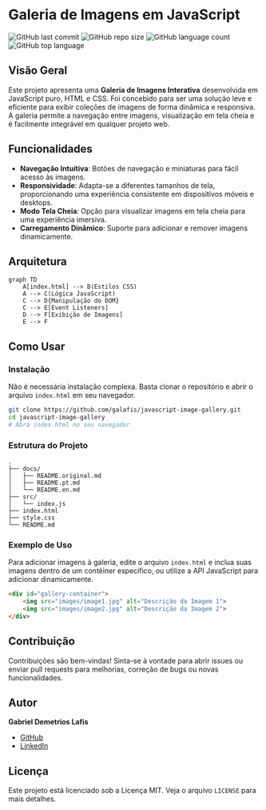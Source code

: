 # Galeria de Imagens em JavaScript

![GitHub last commit](https://img.shields.io/github/last-commit/galafis/javascript-image-gallery?style=for-the-badge)
![GitHub repo size](https://img.shields.io/github/repo-size/galafis/javascript-image-gallery?style=for-the-badge)
![GitHub language count](https://img.shields.io/github/languages/count/galafis/javascript-image-gallery?style=for-the-badge)
![GitHub top language](https://img.shields.io/github/languages/top/galafis/javascript-image-gallery?style=for-the-badge)

## Visão Geral

Este projeto apresenta uma **Galeria de Imagens Interativa** desenvolvida em JavaScript puro, HTML e CSS. Foi concebido para ser uma solução leve e eficiente para exibir coleções de imagens de forma dinâmica e responsiva. A galeria permite a navegação entre imagens, visualização em tela cheia e é facilmente integrável em qualquer projeto web.

## Funcionalidades

*   **Navegação Intuitiva**: Botões de navegação e miniaturas para fácil acesso às imagens.
*   **Responsividade**: Adapta-se a diferentes tamanhos de tela, proporcionando uma experiência consistente em dispositivos móveis e desktops.
*   **Modo Tela Cheia**: Opção para visualizar imagens em tela cheia para uma experiência imersiva.
*   **Carregamento Dinâmico**: Suporte para adicionar e remover imagens dinamicamente.

## Arquitetura

```mermaid
graph TD
    A[index.html] --> B(Estilos CSS)
    A --> C(Lógica JavaScript)
    C --> D{Manipulação do DOM}
    C --> E[Event Listeners]
    D --> F[Exibição de Imagens]
    E --> F
```

## Como Usar

### Instalação

Não é necessária instalação complexa. Basta clonar o repositório e abrir o arquivo `index.html` em seu navegador.

```bash
git clone https://github.com/galafis/javascript-image-gallery.git
cd javascript-image-gallery
# Abra index.html no seu navegador
```

### Estrutura do Projeto

```
.  
├── docs/  
│   ├── README.original.md  
│   ├── README.pt.md  
│   └── README.en.md  
├── src/  
│   └── index.js  
├── index.html  
├── style.css  
└── README.md  
```

### Exemplo de Uso

Para adicionar imagens à galeria, edite o arquivo `index.html` e inclua suas imagens dentro de um contêiner específico, ou utilize a API JavaScript para adicionar dinamicamente.

```html
<div id="gallery-container">
    <img src="images/image1.jpg" alt="Descrição da Imagem 1">
    <img src="images/image2.jpg" alt="Descrição da Imagem 2">
</div>
```

## Contribuição

Contribuições são bem-vindas! Sinta-se à vontade para abrir issues ou enviar pull requests para melhorias, correção de bugs ou novas funcionalidades.

## Autor

**Gabriel Demetrios Lafis**

*   [GitHub](https://github.com/galafis)
*   [LinkedIn](https://www.linkedin.com/in/gabriel-demetrios-lafis/)

## Licença

Este projeto está licenciado sob a Licença MIT. Veja o arquivo `LICENSE` para mais detalhes.

